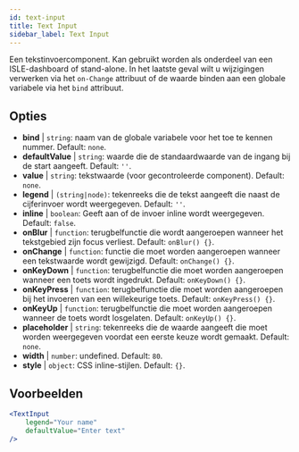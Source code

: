 ```yaml
---
id: text-input
title: Text Input
sidebar_label: Text Input
---
```


Een tekstinvoercomponent. Kan gebruikt worden als onderdeel van een ISLE-dashboard of stand-alone. In het laatste geval wilt u wijzigingen verwerken via het `on-Change` attribuut of de waarde binden aan een globale variabele via het `bind` attribuut.

## Opties

* __bind__ | `string`: naam van de globale variabele voor het toe te kennen nummer. Default: `none`.
* __defaultValue__ | `string`: waarde die de standaardwaarde van de ingang bij de start aangeeft. Default: `''`.
* __value__ | `string`: tekstwaarde (voor gecontroleerde component). Default: `none`.
* __legend__ | `(string|node)`: tekenreeks die de tekst aangeeft die naast de cijferinvoer wordt weergegeven. Default: `''`.
* __inline__ | `boolean`: Geeft aan of de invoer inline wordt weergegeven. Default: `false`.
* __onBlur__ | `function`: terugbelfunctie die wordt aangeroepen wanneer het tekstgebied zijn focus verliest. Default: `onBlur() {}`.
* __onChange__ | `function`: functie die moet worden aangeroepen wanneer een tekstwaarde wordt gewijzigd. Default: `onChange() {}`.
* __onKeyDown__ | `function`: terugbelfunctie die moet worden aangeroepen wanneer een toets wordt ingedrukt. Default: `onKeyDown() {}`.
* __onKeyPress__ | `function`: terugbelfunctie die moet worden aangeroepen bij het invoeren van een willekeurige toets. Default: `onKeyPress() {}`.
* __onKeyUp__ | `function`: terugbelfunctie die moet worden aangeroepen wanneer de toets wordt losgelaten. Default: `onKeyUp() {}`.
* __placeholder__ | `string`: tekenreeks die de waarde aangeeft die moet worden weergegeven voordat een eerste keuze wordt gemaakt. Default: `none`.
* __width__ | `number`: undefined. Default: `80`.
* __style__ | `object`: CSS inline-stijlen. Default: `{}`.


## Voorbeelden

```jsx live
<TextInput
    legend="Your name"
    defaultValue="Enter text"
/>
```


